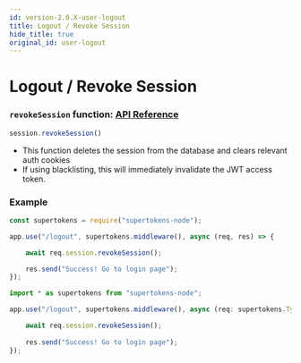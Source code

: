```yaml
---
id: version-2.0.X-user-logout
title: Logout / Revoke Session
hide_title: true
original_id: user-logout
---
```


# Logout / Revoke Session

### `revokeSession` function: [API Reference](../api-reference/session-object/revoke-session)
```js
session.revokeSession()
```
- This function deletes the session from the database and clears relevant auth cookies
- If using blacklisting, this will immediately invalidate the JWT access token.

<div class="divider"></div>

### Example
<!--DOCUSAURUS_CODE_TABS-->
<!--Javascript-->
```js
const supertokens = require("supertokens-node");

app.use("/logout", supertokens.middleware(), async (req, res) => {

    await req.session.revokeSession();

    res.send("Success! Go to login page");
});
```
<!--Typescript-->
```ts
import * as supertokens from "supertokens-node";

app.use("/logout", supertokens.middleware(), async (req: supertokens.Type.SessionRequest, res) => {

    await req.session.revokeSession();
    
    res.send("Success! Go to login page");
});
```
<!--END_DOCUSAURUS_CODE_TABS-->